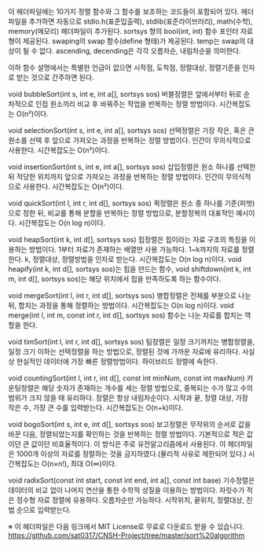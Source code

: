 이 헤더파일에는 10가지 정렬 함수와 그 함수를 보조하는 코드들이 포함되어 있다. 헤더파일을 추가하면 자동으로 stdio.h(표준입출력), stdlib(표준라이브러리), math(수학), memory(메모리) 헤더파일이 추가된다. sortsys 형의 bool(int, int) 함수 포인터 자료형이 제공된다. swaping의 swap 함수(define 형태)가 제공된다. temp는 swap의 대상이 될 수 없다.
ascending, decending은 각각 오름차순, 내림차순을 의미한다.

이하 함수 설명에서는 특별한 언급이 없으면 시작점, 도착점, 정렬대상, 정렬기준을 인자로 받는 것으로 간주하면 된다.

void bubbleSort(int s, int e, int a[], sortsys sos)
버블정렬은 앞에서부터 뒤로 순차적으로 인접 원소끼리 비교 후 바꿔주는 작업을 반복하는 정렬 방법이다. 시간복잡도는 O(n²)이다.

void selectionSort(int s, int e, int a[], sortsys sos)
선택정렬은 가장 작은, 혹은 큰 원소를 선택 후 앞으로 가져오는 과정을 반복하는 정렬 방법이다. 인간이 무의식적으로 사용한다. 시간복잡도는 O(n²)이다.

void insertionSort(int s, int e, int a[], sortsys sos)
삽입정렬은 원소 하나를 선택한 뒤 적당한 위치까지 앞으로 가져오는 과정을 반복하는 정렬 방법이다. 인간이 무의식적으로 사용한다. 시간복잡도는 O(n²)이다.

void quickSort(int l, int r, int d[], sortsys sos)
퀵정렬은 원소 중 하나를 기준(피벗)으로 정한 뒤, 비교를 통해 분할을 반복하는 정렬 방법으로, 분할정복의 대표적인 예시이다. 시간복잡도는 O(n log n)이다.

void heapSort(int k, int d[], sortsys sos)
힙정렬은 힙이라는 자료 구조의 특징을 이용하는 방법이다. 1부터 자료가 존재하는 배열만 사용 가능하다. 1~k까지의 자료를 정렬한다. k, 정렬대상, 정렬방법을 인자로 받는다. 시간복잡도는 O(n log n)이다. void heapify(int k, int d[], sortsys sos)는 힙을 만드는 함수, void shiftdown(int k, int m, int d[], sortsys sos)는 해당 위치에서 힙을 만족하도록 하는 함수이다.

void mergeSort(int l, int r, int d[], sortsys sos)
병합정렬은 전체를 부분으로 나눈 뒤, 합치는 과정을 통해 정렬하는 방법이다. 시간복잡도는 O(n log n)이다. void merge(int l, int m, const int r, int d[], sortsys sos) 함수는 나눈 자료를 합치는 역할을 한다.

void timSort(int l, int r, int d[], sortsys sos)
팀정렬은 일정 크기까지는 병합정렬을, 일정 크기 이하는 선택정렬을 하는 방법으로, 정렬된 것에 가까운 자료에 유리하다. 사실상 현실적인 데이터에 가장 빠른 정렬방법이다. 하이브리드 정렬에 속한다.

void countingSort(int l, int r, int d[], const int minNum, const int maxNum)
카운팅정렬은 해당 숫자가 존재하는 개수를 세는 정렬 방법으로, 중복되는 수가 많고 수의 범위가 크지 않을 때 유리하다. 정렬은 항상 내림차순이다. 시작과 끝, 정렬 대상, 가장 작은 수, 가장 큰 수를 입력받는다. 시간복잡도는 O(n+k)이다.

void bogoSort(int s, int e, int d[], sortsys sos)
보고정렬은 무작위의 순서로 값을 바꾼 다음, 정렬되었는지를 확인하는 것을 반복하는 정렬 방법이다. 기본적으로 적은 값이던 큰 값이던 비효율적이다. 이 방식은 주로 유전알고리즘에서 사용된다. 이 헤더파일은 1000개 이상의 자료를 정렬하는 것을 금지하였다.(물리적 사유로 제한되어 있다.) 시간복잡도는 O(n×n!), 최대 O(∞)이다.

void radixSort(const int start, const int end, int a[], const int base)
기수정렬은 데이터의 비교 없이 나머지 연산을 통한 수학적 성질을 이용하는 방법이다. 자릿수가 적은 정수형 자료 정렬에 유용하다. 오름차순만 가능하다. 시작위치, 끝위치, 정렬대상, 진법 순으로 입력받는다.


※ 이 헤더파일은 다음 링크에서 MIT License로 무료로 다운로드 받을 수 있습니다.
https://github.com/sat0317/CNSH-Project/tree/master/sort%20algorithm
